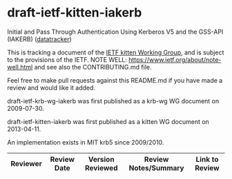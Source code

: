 # draft-ietf-kitten-iakerb
Initial and Pass Through Authentication Using Kerberos V5 and the GSS-API (IAKERB) ([datatracker](https://datatracker.ietf.org/doc/draft-ietf-kitten-iakerb/))

This is tracking a document of the [IETF kitten Working Group](https://datatracker.ietf.org/wg/kitten), and is subject to the provisions of the IETF. NOTE WELL: https://www.ietf.org/about/note-well.html and see also the CONTRIBUTING.md file.

Feel free to make pull requests against this README.md if you have made a review and would like it added.

draft-ietf-krb-wg-iakerb was first published as a krb-wg WG document on 2009-07-30.

draft-ietf-kitten-iakerb was first published as a kitten WG document on 2013-04-11.

An implementation exists in MIT krb5 since 2009/2010.

Reviewer | Review Date | Version Reviewed | Review Notes/Summary | Link to Review
---------|-------------|------------------|----------------------|---------------
